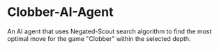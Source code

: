 # Clobber-AI-Agent
An AI agent that uses Negated-Scout search algorithm to find the most optimal move for the game "Clobber" within the selected depth.
